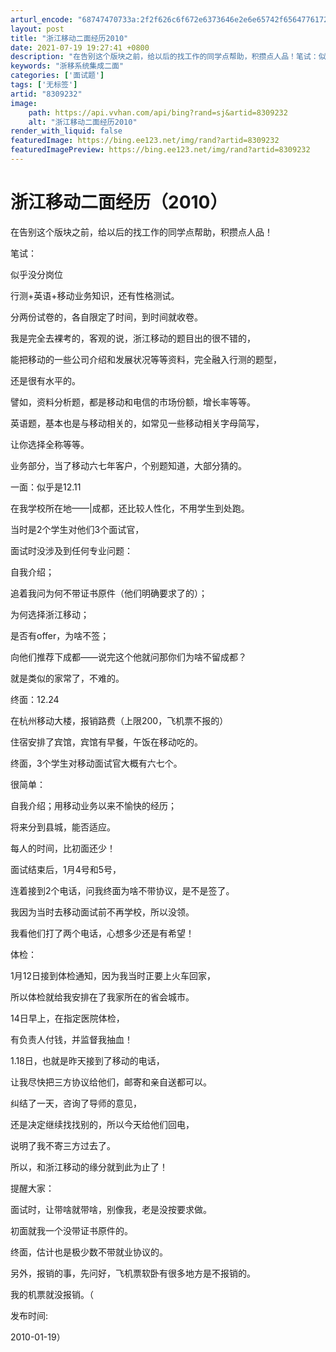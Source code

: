 ```yaml
---
arturl_encode: "68747470733a:2f2f626c6f672e6373646e2e6e65742f656477617264303030:342f61727469636c652f64657461696c732f38333039323332"
layout: post
title: "浙江移动二面经历2010"
date: 2021-07-19 19:27:41 +0800
description: "在告别这个版块之前，给以后的找工作的同学点帮助，积攒点人品！笔试：似乎没分岗位行测+英语+移动业务知"
keywords: "浙移系统集成二面"
categories: ['面试题']
tags: ['无标签']
artid: "8309232"
image:
    path: https://api.vvhan.com/api/bing?rand=sj&artid=8309232
    alt: "浙江移动二面经历2010"
render_with_liquid: false
featuredImage: https://bing.ee123.net/img/rand?artid=8309232
featuredImagePreview: https://bing.ee123.net/img/rand?artid=8309232
---
```


# 浙江移动二面经历（2010）

在告别这个版块之前，给以后的找工作的同学点帮助，积攒点人品！
  
  

笔试：

似乎没分岗位
  

行测+英语+移动业务知识，还有性格测试。
  

分两份试卷的，各自限定了时间，到时间就收卷。
  

我是完全去裸考的，客观的说，浙江移动的题目出的很不错的，
  

能把移动的一些公司介绍和发展状况等等资料，完全融入行测的题型，
  

还是很有水平的。
  

譬如，资料分析题，都是移动和电信的市场份额，增长率等等。
  

英语题，基本也是与移动相关的，如常见一些移动相关字母简写，
  

让你选择全称等等。
  

业务部分，当了移动六七年客户，个别题知道，大部分猜的。
  
  
  

一面：似乎是12.11
  

在我学校所在地——|成都，还比较人性化，不用学生到处跑。
  

当时是2个学生对他们3个面试官，
  

面试时没涉及到任何专业问题：
  

自我介绍；
  

追着我问为何不带证书原件（他们明确要求了的）；
  

为何选择浙江移动；
  

是否有offer，为啥不签；
  

向他们推荐下成都——说完这个他就问那你们为啥不留成都？
  

就是类似的家常了，不难的。
  
  
  

终面：12.24
  

在杭州移动大楼，报销路费（上限200，飞机票不报的）
  

住宿安排了宾馆，宾馆有早餐，午饭在移动吃的。
  

终面，3个学生对移动面试官大概有六七个。
  

很简单：
  

自我介绍；用移动业务以来不愉快的经历；
  

将来分到县城，能否适应。
  

每人的时间，比初面还少！
  
  

面试结束后，1月4号和5号，
  

连着接到2个电话，问我终面为啥不带协议，是不是签了。
  

我因为当时去移动面试前不再学校，所以没领。
  

我看他们打了两个电话，心想多少还是有希望！
  
  

体检：
  

1月12日接到体检通知，因为我当时正要上火车回家，
  

所以体检就给我安排在了我家所在的省会城市。
  

14日早上，在指定医院体检，
  

有负责人付钱，并监督我抽血！
  
  

1.18日，也就是昨天接到了移动的电话，
  

让我尽快把三方协议给他们，邮寄和亲自送都可以。
  
  

纠结了一天，咨询了导师的意见，
  

还是决定继续找找别的，所以今天给他们回电，
  

说明了我不寄三方过去了。
  

所以，和浙江移动的缘分就到此为止了！
  
  

提醒大家：
  

面试时，让带啥就带啥，别像我，老是没按要求做。
  

初面就我一个没带证书原件的。
  

终面，估计也是极少数不带就业协议的。
  

另外，报销的事，先问好，飞机票软卧有很多地方是不报销的。
  

我的机票就没报销。（

发布时间:

2010-01-19）